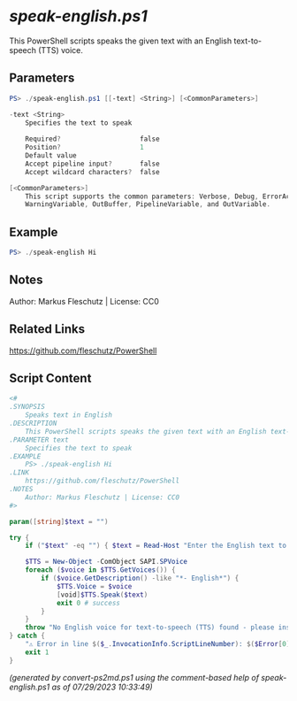*speak-english.ps1*
================

This PowerShell scripts speaks the given text with an English text-to-speech (TTS) voice.

Parameters
----------
```powershell
PS> ./speak-english.ps1 [[-text] <String>] [<CommonParameters>]

-text <String>
    Specifies the text to speak
    
    Required?                    false
    Position?                    1
    Default value                
    Accept pipeline input?       false
    Accept wildcard characters?  false

[<CommonParameters>]
    This script supports the common parameters: Verbose, Debug, ErrorAction, ErrorVariable, WarningAction, 
    WarningVariable, OutBuffer, PipelineVariable, and OutVariable.
```

Example
-------
```powershell
PS> ./speak-english Hi

```

Notes
-----
Author: Markus Fleschutz | License: CC0

Related Links
-------------
https://github.com/fleschutz/PowerShell

Script Content
--------------
```powershell
<#
.SYNOPSIS
	Speaks text in English
.DESCRIPTION
	This PowerShell scripts speaks the given text with an English text-to-speech (TTS) voice.
.PARAMETER text
	Specifies the text to speak
.EXAMPLE
	PS> ./speak-english Hi
.LINK
	https://github.com/fleschutz/PowerShell
.NOTES
	Author: Markus Fleschutz | License: CC0
#>

param([string]$text = "")

try {
	if ("$text" -eq "") { $text = Read-Host "Enter the English text to speak" }

	$TTS = New-Object -ComObject SAPI.SPVoice
	foreach ($voice in $TTS.GetVoices()) {
		if ($voice.GetDescription() -like "*- English*") {
			$TTS.Voice = $voice
			[void]$TTS.Speak($text)
			exit 0 # success
		}
	}
	throw "No English voice for text-to-speech (TTS) found - please install one."
} catch {
	"⚠️ Error in line $($_.InvocationInfo.ScriptLineNumber): $($Error[0])"
	exit 1
}
```

*(generated by convert-ps2md.ps1 using the comment-based help of speak-english.ps1 as of 07/29/2023 10:33:49)*
